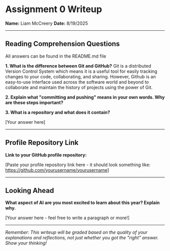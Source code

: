 # Assignment 0 Writeup

**Name:** Liam McCreery
**Date:** 8/19/2025

---

## Reading Comprehension Questions
All answers can be found in the README.md file

**1. What is the difference between Git and GitHub?**
Git is a distributed Version Control System which means it is a useful tool for easily tracking changes to your code, collaborating, and sharing. However, Github is an easy-to-use interface used across the software world and beyond to collaborate and maintain the history of projects using the power of Git.


**2. Explain what "committing and pushing" means in your own words. Why are these steps important?**



**3. What is a repository and what does it contain?**

[Your answer here]

---

## Profile Repository Link

**Link to your GitHub profile repository:** 

[Paste your profile repository link here - it should look something like: https://github.com/yourusername/yourusername]

---

## Looking Ahead

**What aspect of AI are you most excited to learn about this year? Explain why.**

[Your answer here - feel free to write a paragraph or more!]

---

*Remember: This writeup will be graded based on the quality of your explanations and reflections, not just whether you got the "right" answer. Show your thinking!*
